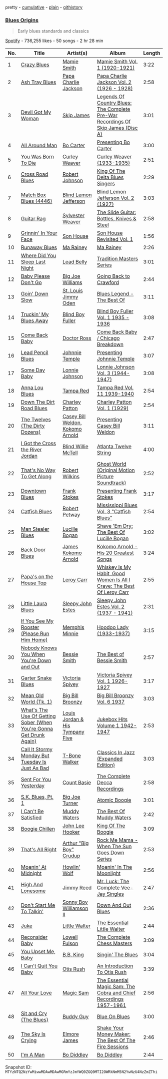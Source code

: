 pretty - [cumulative](/playlists/cumulative/37i9dQZF1DXbkKnGZHv1kf.md) - [plain](/playlists/plain/37i9dQZF1DXbkKnGZHv1kf) - [githistory](https://github.githistory.xyz/mackorone/spotify-playlist-archive/blob/main/playlists/plain/37i9dQZF1DXbkKnGZHv1kf)

### [Blues Origins](https://open.spotify.com/playlist/37i9dQZF1DXbkKnGZHv1kf)

> Early blues standards and classics

[Spotify](https://open.spotify.com/user/spotify) - 736,255 likes - 50 songs - 2 hr 28 min

| No. | Title | Artist(s) | Album | Length |
|---|---|---|---|---|
| 1 | [Crazy Blues](https://open.spotify.com/track/5j6tQBJnNG4wLLdVISJ5g2) | [Mamie Smith](https://open.spotify.com/artist/2HS2wQTJXpA65XWOKlAVxk) | [Mamie Smith Vol\. 1 \(1920\-1921\)](https://open.spotify.com/album/5R4HBYPhpEXGLXeyjWFbmT) | 3:22 |
| 2 | [Ash Tray Blues](https://open.spotify.com/track/2oods8nOG6bB6ZUFHEumbx) | [Papa Charlie Jackson](https://open.spotify.com/artist/2RhkTBo6ams9W8hXDZ3eKI) | [Papa Charlie Jackson Vol\. 2 \(1926 \- 1928\)](https://open.spotify.com/album/1lTujG25T9t2TW7WQrTYLH) | 2:58 |
| 3 | [Devil Got My Woman](https://open.spotify.com/track/1bWh9hOkQGahfQ0rEqvaGR) | [Skip James](https://open.spotify.com/artist/2zlMeTjA7szCmqcJjBzYXJ) | [Legends Of Country Blues: The Complete Pre\-War Recordings Of Skip James \(Disc A\)](https://open.spotify.com/album/2KNRkv1h7OYErPyhVIDQiV) | 3:01 |
| 4 | [All Around Man](https://open.spotify.com/track/5qdSXoKf36HAtCgAsftaM4) | [Bo Carter](https://open.spotify.com/artist/2naDLHeKqXSHT3DMII2eqb) | [Presenting Bo Carter](https://open.spotify.com/album/0ofexA0pCbkL2ZVrUWimpU) | 3:00 |
| 5 | [You Was Born To Die](https://open.spotify.com/track/3Yt6mXwFK3GMQ3Jzzk0yIN) | [Curley Weaver](https://open.spotify.com/artist/6NkmPGz9etvaz1jn4QQWKS) | [Curley Weaver \(1933\-1935\)](https://open.spotify.com/album/5NAvEHRjGVYtRTtij0Y7ax) | 2:51 |
| 6 | [Cross Road Blues](https://open.spotify.com/track/1TrGdXSgiBm8W68D2K1COG) | [Robert Johnson](https://open.spotify.com/artist/0f8MDDzIc6M4uH1xH0o0gy) | [King Of The Delta Blues Singers](https://open.spotify.com/album/2IWaNq5o4tG1w6yxve5BMU) | 2:29 |
| 7 | [Match Box Blues \(4446\)](https://open.spotify.com/track/7hYOjbDYBvUk7RymZ82To3) | [Blind Lemon Jefferson](https://open.spotify.com/artist/6EsuMifB8c5rm5P2DdjiLe) | [Blind Lemon Jefferson Vol\. 2 \(1927\)](https://open.spotify.com/album/6OFmNtEw40uQFoL7ljPWcP) | 3:03 |
| 8 | [Guitar Rag](https://open.spotify.com/track/5xwCQuoGnPdgqw2omrgmCq) | [Sylvester Weaver](https://open.spotify.com/artist/2m2vWbN6WZU0Mtv569ndeb) | [The Slide Guitar: Bottles, Knives & Steel](https://open.spotify.com/album/1v6Wu8KqYLWsax5EjmZNAf) | 2:58 |
| 9 | [Grinnin' In Your Face](https://open.spotify.com/track/7bWhtFDDMgcA6DmFGGlS0C) | [Son House](https://open.spotify.com/artist/15oeqKO5k5uZ5773tWvpda) | [Son House Revisited Vol\. 1](https://open.spotify.com/album/0B1wPjeha3UdcgiYquEprz) | 1:56 |
| 10 | [Runaway Blues](https://open.spotify.com/track/7KZ6eGK7OuLXUzTVGdc7cL) | [Ma Rainey](https://open.spotify.com/artist/1ygXiRxKSfb927vhBH1ruH) | [Ma Rainey](https://open.spotify.com/album/62spmsoOdWsaM8Q9itsM1j) | 2:26 |
| 11 | [Where Did You Sleep Last Night](https://open.spotify.com/track/13U0E6CXh2dnEi6eDzNyK0) | [Lead Belly](https://open.spotify.com/artist/3Ovf2lytXSXWFM2cwsJACC) | [Tradition Masters Series](https://open.spotify.com/album/0G2QwqUV2Xt73bJAUi8PUv) | 3:01 |
| 12 | [Baby Please Don't Go](https://open.spotify.com/track/1vjHFgIdNuLXojpkzysoV8) | [Big Joe Williams](https://open.spotify.com/artist/07NzVZ0BHZ0QOOw7nGvCgo) | [Going Back to Crawford](https://open.spotify.com/album/2C4LCaMK6gc8zzMuHrEPvg) | 2:44 |
| 13 | [Goin' Down Slow](https://open.spotify.com/track/5EpIZRPAEqniltILeAjk38) | [St\. Louis Jimmy Oden](https://open.spotify.com/artist/6lot4YJARPUg9K35xNjDH6) | [Blues Legend \- The Best Of](https://open.spotify.com/album/1bQWiBkg3AosmjIzsp88pe) | 3:11 |
| 14 | [Truckin' My Blues Away](https://open.spotify.com/track/6AgwNMztb3eIgNF1m2zi7h) | [Blind Boy Fuller](https://open.spotify.com/artist/7mPFWoDGjh7ArW1yr79EX8) | [Blind Boy Fuller Vol\. 1 1935 \- 1936](https://open.spotify.com/album/0OjJBBSeaNi7w8hf5SrL21) | 3:08 |
| 15 | [Come Back Baby](https://open.spotify.com/track/061qVrfyTW07DCB9B4BBmI) | [Doctor Ross](https://open.spotify.com/artist/59gZhkxiZ8x4umU9ua2ZBn) | [Come Back Baby / Chicago Breakdown](https://open.spotify.com/album/14WqCYoHNfJBr2GCdsees3) | 2:47 |
| 16 | [Lead Pencil Blues](https://open.spotify.com/track/2RMkj69Tlvc1k0LD2IW7eg) | [Johnnie Temple](https://open.spotify.com/artist/34gPHGwf8jTA2gqoskjZPE) | [Presenting Johnnie Temple](https://open.spotify.com/album/3l8ereMNEdGKY4sBBmrdS6) | 3:07 |
| 17 | [Some Day Baby](https://open.spotify.com/track/12MFtyrU4ZPJqClBcjYFIA) | [Lonnie Johnson](https://open.spotify.com/artist/74g0xdNndEjFzMKSRFUMNM) | [Lonnie Johnson Vol\. 3 \(1944\-1947\)](https://open.spotify.com/album/1QsQCR85oK7iTlBkeFXE6E) | 3:08 |
| 18 | [Anna Lou Blues](https://open.spotify.com/track/5o1hYFDPp3G3HlWqEPANMc) | [Tampa Red](https://open.spotify.com/artist/0XFbUk3QnKwp0vl9sIQtIg) | [Tampa Red Vol\. 11 1939\-1940](https://open.spotify.com/album/3oJtBckGRcyNIuPst94rgz) | 2:54 |
| 19 | [Down The Dirt Road Blues](https://open.spotify.com/track/4sCCIP8eG3HVizWnm1SQ0G) | [Charley Patton](https://open.spotify.com/artist/7aExFIr0IHWO5aFjMrGwKw) | [Charley Patton Vol\. 1 \(1929\)](https://open.spotify.com/album/0fWV8D1byaFWLivZSRqf8v) | 2:54 |
| 20 | [The Twelves \(The Dirty Dozens\)](https://open.spotify.com/track/5jtf7Po8DDZoHK3APUUWeu) | [Casey Bill Weldon](https://open.spotify.com/artist/65DrfMsqDV0FYVyuu372EA), [Kokomo Arnold](https://open.spotify.com/artist/1kSOv0QaraiHwnDs5ld2kr) | [Presenting Casey Bill Weldon](https://open.spotify.com/album/2XHBjUYyfCWEMABC4shhXT) | 3:11 |
| 21 | [I Got the Cross the River Jordan](https://open.spotify.com/track/4vqDFur1cyE8lS1oD3XiCB) | [Blind Willie McTell](https://open.spotify.com/artist/4vRyd1UZ8Eq98EppbwOBg6) | [Atlanta Twelve String](https://open.spotify.com/album/3T9YA3PGLGDlybxgdnNzZ7) | 4:00 |
| 22 | [That's No Way To Get Along](https://open.spotify.com/track/17HuPAGnau4TRcKiFTdFFB) | [Robert Wilkins](https://open.spotify.com/artist/6U174IQnD4TiKibxvVLYk6) | [Ghost World \(Original Motion Picture Soundtrack\)](https://open.spotify.com/album/5X2uCU5mLGRFJgy7PXJ0GW) | 2:52 |
| 23 | [Downtown Blues](https://open.spotify.com/track/17r2Et8LmSasIf0AYbkwQR) | [Frank Stokes](https://open.spotify.com/artist/3dahhupQzKVXptEwFBsodc) | [Presenting Frank Stokes](https://open.spotify.com/album/5UM7PHLz1egwEqNboCVmpb) | 3:17 |
| 24 | [Catfish Blues](https://open.spotify.com/track/7A9yfYiBXLEvKn1oJy3nPL) | [Robert Petway](https://open.spotify.com/artist/0zNSuwnNWdr8g5EmE0YWKx) | [Mississippi Blues Vol\. 3 "Catfish Blues"](https://open.spotify.com/album/4LjUYP4RO0OcX7f6lUVerz) | 2:54 |
| 25 | [Man Stealer Blues](https://open.spotify.com/track/6Ad9JbwY1HGjbNhVYddNbk) | [Lucille Bogan](https://open.spotify.com/artist/2cDKW2JF97WZ5ruG9Obfdf) | [Shave 'Em Dry: The Best Of Lucille Bogan](https://open.spotify.com/album/6lt3PCrLIoE3ozSlq9QuMw) | 3:02 |
| 26 | [Back Door Blues](https://open.spotify.com/track/2mGnouFybpiIEWnzKq50fr) | [James Kokomo Arnold](https://open.spotify.com/artist/4zoZrRYkyH0mhppqcyM1ib) | [Kokomo Arnold \- His 20 Greatest Songs](https://open.spotify.com/album/5yanQWFSoZ5Ny2mQfKaWe2) | 3:24 |
| 27 | [Papa's on the House Top](https://open.spotify.com/track/2KZkEbuMBsoxhgX3iEyAv2) | [Leroy Carr](https://open.spotify.com/artist/2FtoVJBkfbE89zyZJ0E9eR) | [Whiskey Is My Habit, Good Women Is All I Crave: The Best Of Leroy Carr](https://open.spotify.com/album/45hMG6MpqGZvrMYEIrVI8i) | 2:55 |
| 28 | [Little Laura Blues](https://open.spotify.com/track/2Y9sTOSdXeEl15NL0MkHWl) | [Sleepy John Estes](https://open.spotify.com/artist/00UuF3fAevVz8L0f1WfiQ6) | [Sleepy John Estes Vol\. 2 \(1937 \- 1941\)](https://open.spotify.com/album/3nqzdVb1NtO7pFVyTWshnI) | 2:31 |
| 29 | [If You See My Rooster \(Please Run Him Home\)](https://open.spotify.com/track/7eNHeLu7yJB5HN9Srvrocv) | [Memphis Minnie](https://open.spotify.com/artist/2WGyRLosdDgGJTLijIPpNC) | [Hoodoo Lady \(1933\-1937\)](https://open.spotify.com/album/5t4lNoeKMZ2wT2FV5aIgcn) | 3:15 |
| 30 | [Nobody Knows You When You're Down and Out](https://open.spotify.com/track/2wAfHM7Whz67VFbdanhZlk) | [Bessie Smith](https://open.spotify.com/artist/5ESobCkc6JI4tIMxQttqeg) | [The Best of Bessie Smith](https://open.spotify.com/album/3OyRQKt5XTpo2S7WrBaYP8) | 2:57 |
| 31 | [Garter Snake Blues](https://open.spotify.com/track/6PScTantRyDSp4AkOGTKUT) | [Victoria Spivey](https://open.spotify.com/artist/3GjPnuJtWUiwPm1Kn8zyG4) | [Victoria Spivey Vol\. 1 1926\-1927](https://open.spotify.com/album/7rtTHKZbip3YBDgcOzSc5k) | 3:17 |
| 32 | [Mean Old World \(Tk\. 1\)](https://open.spotify.com/track/2SN7hLyPSHyBKwykU0k0No) | [Big Bill Broonzy](https://open.spotify.com/artist/6HwigzRpuWoCZDqMOQc5eu) | [Big Bill Broonzy Vol\. 6 1937](https://open.spotify.com/album/5gRyd6LSs0JZABTzSj9vth) | 3:03 |
| 33 | [What's The Use Of Getting Sober \(When You're Gonna Get Drunk Again\)](https://open.spotify.com/track/0zt7Bb8seSANEPfcBCfDgv) | [Louis Jordan & His Tympany Five](https://open.spotify.com/artist/62FPyLpIhmk27hBw6RHlhh) | [Jukebox Hits Volume 1 1942\-1947](https://open.spotify.com/album/5t2ETFvV5RZTwT8vhQiiqz) | 2:53 |
| 34 | [Call It Stormy Monday But Tuesday Is Just As Bad](https://open.spotify.com/track/7uMiAVsZy9Iash5gPsoTxe) | [T\-Bone Walker](https://open.spotify.com/artist/6nPKmEbQmR8jGZEm7ArOFX) | [Classics In Jazz \(Expanded Edition\)](https://open.spotify.com/album/47CNQ2a7dqBAxxC2nFnueW) | 3:03 |
| 35 | [Sent For You Yesterday](https://open.spotify.com/track/0jXSghMAEE2ImajlWNBoiT) | [Count Basie](https://open.spotify.com/artist/2jFZlvIea42ZvcCw4OeEdA) | [The Complete Decca Recordings](https://open.spotify.com/album/22oDCpyHsYIYxMGcmieLDY) | 2:58 |
| 36 | [S.K\. Blues, Pt\. 1](https://open.spotify.com/track/6JrmYq8Fb16eU15qMNJfGk) | [Big Joe Turner](https://open.spotify.com/artist/1DTgcOxytJHD8p17mhSgd7) | [Atomic Boogie](https://open.spotify.com/album/2cHJiocUPJGUzGPadW5rKL) | 3:01 |
| 37 | [I Can't Be Satisfied](https://open.spotify.com/track/0Q4qVBG7jAF3Ar4sheUidp) | [Muddy Waters](https://open.spotify.com/artist/4y6J8jwRAwO4dssiSmN91R) | [The Best Of Muddy Waters](https://open.spotify.com/album/6xU8hHhpGaDmFdOVEGRzpY) | 2:42 |
| 38 | [Boogie Chillen](https://open.spotify.com/track/7mNFrf8IfgaWMFCz64CtK4) | [John Lee Hooker](https://open.spotify.com/artist/1yNOfXGQNGjAynk77wv85x) | [King Of The Boogie](https://open.spotify.com/album/397nqvmmvM4MhJwL3Opf9F) | 3:09 |
| 39 | [That's All Right](https://open.spotify.com/track/4C6KfxHdNt7x4LaqVa5pkD) | [Arthur "Big Boy" Crudup](https://open.spotify.com/artist/7dSnChJjb0jdfulJsIijoC) | [Rock Me Mama \- When The Sun Goes Down Series](https://open.spotify.com/album/1yKJIfbEdZkEMCMXmsgmGc) | 2:53 |
| 40 | [Moanin' At Midnight](https://open.spotify.com/track/0nWFmSvTZmgxGKFxodXgIq) | [Howlin' Wolf](https://open.spotify.com/artist/0Wxy5Qka8BN9crcFkiAxSR) | [Moanin' In The Moonlight](https://open.spotify.com/album/76MT4lqzC1oSvSYnHHjMam) | 2:56 |
| 41 | [High And Lonesome](https://open.spotify.com/track/4uvdVSZSfDrXL09nFcrVTW) | [Jimmy Reed](https://open.spotify.com/artist/41ZMMuFFLPTVPkUsSI5KlV) | [Mr\. Luck: The Complete Vee\-Jay Singles](https://open.spotify.com/album/2zQv74POvtwU8V7v8FRlAe) | 2:47 |
| 42 | [Don't Start Me To Talkin'](https://open.spotify.com/track/1f9FEeBWZkuT4ItJZwsJ2l) | [Sonny Boy Williamson II](https://open.spotify.com/artist/69VgCcXFV59QuQWEXSTxfK) | [Down And Out Blues](https://open.spotify.com/album/6uhJ93exe9enyJnV3jgyLO) | 2:36 |
| 43 | [Juke](https://open.spotify.com/track/57W5o6ojTFtydDMZ0mDDB3) | [Little Walter](https://open.spotify.com/artist/22JuR9OeENcP54XN5TlNWS) | [The Essential Little Walter](https://open.spotify.com/album/2Y2oBBKe7dnNGJrf6HAGBc) | 2:44 |
| 44 | [Reconsider Baby](https://open.spotify.com/track/6KSa2Y1HnG0XlPQfEN4Xgi) | [Lowell Fulson](https://open.spotify.com/artist/3VhvGNnWfzmlEyiuhzdgf5) | [The Complete Chess Masters](https://open.spotify.com/album/1oKzIjaJ00OKzVxwjSfCXl) | 3:09 |
| 45 | [You Upset Me, Baby](https://open.spotify.com/track/589yTSHriuSIwARJqnmuMp) | [B.B\. King](https://open.spotify.com/artist/5xLSa7l4IV1gsQfhAMvl0U) | [Singin' The Blues](https://open.spotify.com/album/0w6Gt4SUI5AduJvcXetxun) | 3:04 |
| 46 | [I Can't Quit You Baby](https://open.spotify.com/track/1TVtYIucWI5fqdQwwlZFR3) | [Otis Rush](https://open.spotify.com/artist/1h0hOL3bVcYlg4xcSjU7fP) | [An Introduction To Otis Rush](https://open.spotify.com/album/1PD0bGAiG3boXRd7MGHtjO) | 3:39 |
| 47 | [All Your Love](https://open.spotify.com/track/73GEVn1tqk9bn0KbtWsiqj) | [Magic Sam](https://open.spotify.com/artist/0XErJwG6aCEj7NpKsEZrrO) | [The Essential Magic Sam: The Cobra and Chief Recordings 1957\-1961](https://open.spotify.com/album/5pwsqaIx7UFtjXU3HiF1Nv) | 2:56 |
| 48 | [Sit and Cry \(The Blues\)](https://open.spotify.com/track/2x0uiOepdvCXYk8Wh8bXIk) | [Buddy Guy](https://open.spotify.com/artist/2gCsNOpiBaMNh20jQ5prf0) | [Blue On Blues](https://open.spotify.com/album/7I1hciUQhs0IlNPxR6yluS) | 3:00 |
| 49 | [The Sky Is Crying](https://open.spotify.com/track/1cRTAPP2FG9h2WiYMOIVIK) | [Elmore James](https://open.spotify.com/artist/0q9kpdDkEA3H17gcRMjgVS) | [Shake Your Money Maker: The Best Of The Fire Sessions](https://open.spotify.com/album/5f4i4c03PdC3yHI63Ccauu) | 2:46 |
| 50 | [I'm A Man](https://open.spotify.com/track/760clbeDBWmBsBLbszWuNZ) | [Bo Diddley](https://open.spotify.com/artist/2bmixwMZXlkl2sbIbOfviq) | [Bo Diddley](https://open.spotify.com/album/1cbtDEwxCjMhglb49OgNBR) | 2:44 |

Snapshot ID: `MTYzNTQ2NzYwMiwwMDAwMDAwMGRmYzJmYWQ0ZGQ0MTI2OWRkNmM5N2YwNzU4NzZmZThi`
